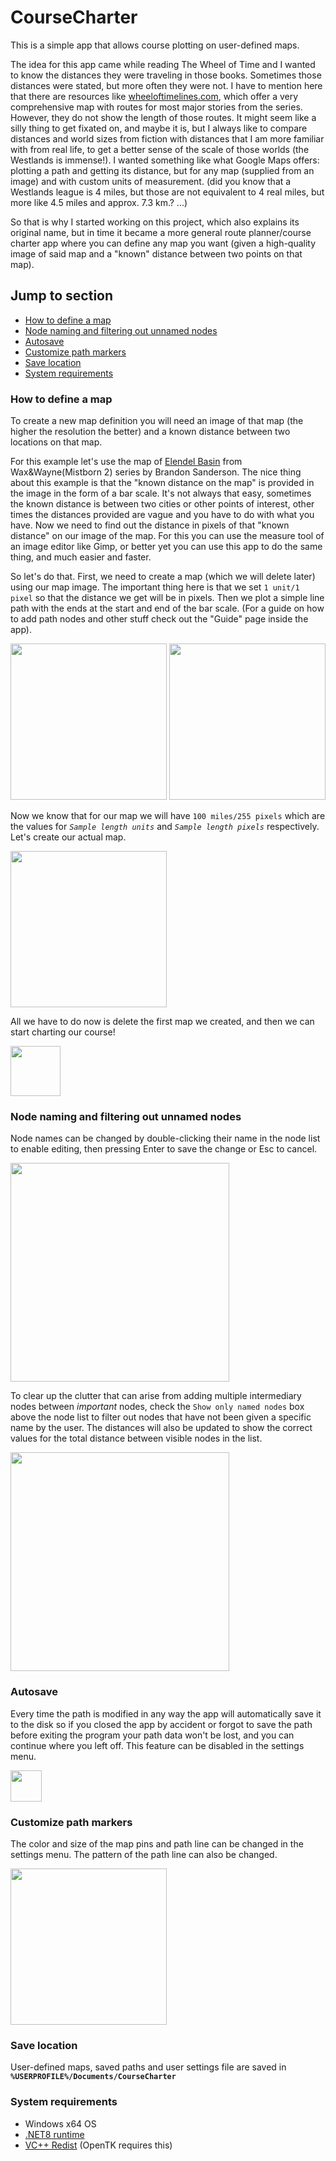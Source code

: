 # CourseCharter
This is a simple app that allows course plotting on user-defined maps.

The idea for this app came while reading The Wheel of Time and I wanted to know the distances they were traveling in those books. Sometimes those distances were stated, but more often they were not. I have to mention here that there are resources like [wheeloftimelines.com](https://wheeloftimelines.com/map), which offer a very comprehensive map with routes for most major stories from the series. However, they do not show the length of those routes. It might seem like a silly thing to get fixated on, and maybe it is, but I always like to compare distances and world sizes from fiction with distances that I am more familiar with from real life, to get a better sense of the scale of those worlds (the Westlands is immense!). I wanted something like what Google Maps offers: plotting a path and getting its distance, but for any map (supplied from an image) and with custom units of measurement. (did you know that a Westlands league is 4 miles, but those are not equivalent to 4 real miles, but more like 4.5 miles and approx. 7.3 km.? ...)

So that is why I started working on this project, which also explains its original name, but in time it became a more general route planner/course charter app where you can define any map you want (given a high-quality image of said map
and a "known" distance between two points on that map).

## Jump to section
* [How to define a map](#new_map)
* [Node naming and filtering out unnamed nodes](#naming)
* [Autosave](#autosave)
* [Customize path markers](#customize)
* [Save location](#save)
* [System requirements](#sys_req)

### How to define a map<a name="new_map"></a>
To create a new map definition you will need an image of that map (the higher the resolution the better) and a known distance between two locations on that map.

For this example let's use the map of [Elendel Basin](https://www.brandonsanderson.com/wp-content/uploads/2023/01/TLM_basin_map-scaled.jpg) from Wax&Wayne(Mistborn 2) series by Brandon Sanderson. The nice thing about this example is that the "known distance on the map" is provided in the image in the form of a bar scale. It's not always that easy, sometimes the known distance is between two cities or other points of interest, other times the distances provided are vague and you have to do with what you have. Now we need to find out the distance in pixels of that "known distance" on our image of the map. For this you can use the measure tool of an image editor like Gimp, or better yet you can use this app to do the same thing, and much easier and faster.

So let's do that. First, we need to create a map (which we will delete later) using our map image. The important thing here is that we set `1 unit/1 pixel` so that the distance we get will be in pixels. Then we plot a simple line path with the ends at the start and end of the bar scale. (For a guide on how to add path nodes and other stuff check out the "Guide" page inside the app).

<img src="https://github.com/HASSHH/CourseCharter/assets/1902707/3c71a23e-20ba-41e4-9fd7-f0dbebb451f2" height="250"/>
<img src="https://github.com/HASSHH/CourseCharter/assets/1902707/3799f14b-8e29-4b68-9451-6885d22487fc" height="250"/>

Now we know that for our map we will have `100 miles/255 pixels` which are the values for _`Sample length units`_ and _`Sample length pixels`_ respectively. Let's create our actual map.

<img src="https://github.com/HASSHH/CourseCharter/assets/1902707/ae5027bf-24f1-470b-a103-7fdeb50594ad" height="250"/>

All we have to do now is delete the first map we created, and then we can start charting our course!

<img src="https://github.com/HASSHH/CourseCharter/assets/1902707/26f6f1bc-f666-472c-b0c8-e8fd4f43deb4" height="80"/>


### Node naming and filtering out unnamed nodes<a name="naming"></a>
Node names can be changed by double-clicking their name in the node list to enable editing, then pressing Enter to save the change or Esc to cancel.

<img src="https://github.com/HASSHH/CourseCharter/assets/1902707/6911c791-a1ac-4f1a-8a2c-77640f721952" height="350"/>

To clear up the clutter that can arise from adding multiple intermediary nodes between _important_ nodes, check the `Show only named nodes` box above the node list to filter out nodes that have not been given a specific name by the user. The distances will also be updated to show the correct values for the total distance between visible nodes in the list.

<img src="https://github.com/HASSHH/CourseCharter/assets/1902707/e7fc57e3-f819-474d-8b63-7f8d6e4c3328" height="350"/>

### Autosave<a name="autosave"></a>
Every time the path is modified in any way the app will automatically save it to the disk so if you closed the app by accident or forgot to save the path before exiting the program your path data won't be lost, and you can continue where you left off. This feature can be disabled in the settings menu.

<img src="https://github.com/HASSHH/CourseCharter/assets/1902707/d1342d73-7673-49ea-9deb-e3d050baa6d1" height="50"/>

### Customize path markers<a name="customize"></a>
The color and size of the map pins and path line can be changed in the settings menu. The pattern of the path line can also be changed.

<img src="https://github.com/HASSHH/CourseCharter/assets/1902707/04243d7b-1a5d-44ff-b322-55d11d13a9d0" height="250"/>

### Save location<a name="save"></a>
User-defined maps, saved paths and user settings file are saved in __`%USERPROFILE%/Documents/CourseCharter`__

### System requirements<a name="sys_req"></a>
* Windows x64 OS
* [.NET8 runtime](https://dotnet.microsoft.com/en-us/download/dotnet/thank-you/sdk-8.0.204-windows-x64-installer)
* [VC++ Redist](https://aka.ms/vs/17/release/vc_redist.x64.exe) (OpenTK requires this)
